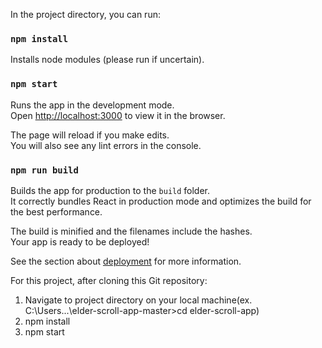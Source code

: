 In the project directory, you can run:

### `npm install`
Installs node modules (please run if uncertain).

### `npm start`

Runs the app in the development mode.<br />
Open [http://localhost:3000](http://localhost:3000) to view it in the browser.

The page will reload if you make edits.<br />
You will also see any lint errors in the console.

### `npm run build`

Builds the app for production to the `build` folder.<br />
It correctly bundles React in production mode and optimizes the build for the best performance.

The build is minified and the filenames include the hashes.<br />
Your app is ready to be deployed!

See the section about [deployment](https://facebook.github.io/create-react-app/docs/deployment) for more information.

For this project, after cloning this Git repository:
1) Navigate to project directory on your local machine(ex. C:\Users\...\elder-scroll-app-master>cd elder-scroll-app)
2) npm install
3) npm start
